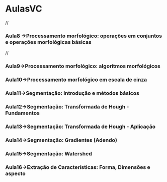 # AulasVC
//
###  Aula8 ->Processamento morfológico: operações em conjuntos e operações morfológicas básicas
//
### Aula9->Processamento morfológico: algoritmos morfológicos
### Aula10->Processamento morfológico em escala de cinza
### Aula11->Segmentação: Introdução e métodos básicos
### Aula12->Segmentação: Transformada de Hough - Fundamentos
### Aula13->Segmentação: Transformada de Hough - Aplicação
### Aula14->Segmentação: Gradientes (Adendo)
### Aula15->Segmentação: Watershed
### Aula16->Extração de Características: Forma, Dimensões e aspecto
